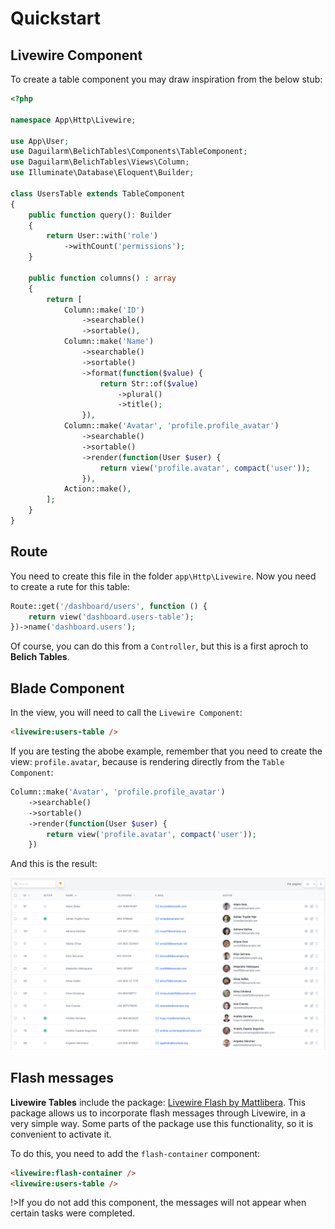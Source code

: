 # Quickstart

## Livewire Component

To create a table component you may draw inspiration from the below stub:

```php 
<?php

namespace App\Http\Livewire;

use App\User;
use Daguilarm\BelichTables\Components\TableComponent;
use Daguilarm\BelichTables\Views\Column;
use Illuminate\Database\Eloquent\Builder;

class UsersTable extends TableComponent
{
    public function query(): Builder
    {
        return User::with('role')
            ->withCount('permissions');
    }

    public function columns() : array
    {
        return [
            Column::make('ID')
                ->searchable()
                ->sortable(),
            Column::make('Name')
                ->searchable()
                ->sortable()
                ->format(function($value) {
                    return Str::of($value)
                        ->plural()
                        ->title();
                }),
            Column::make('Avatar', 'profile.profile_avatar')
                ->searchable()
                ->sortable()
                ->render(function(User $user) {
                    return view('profile.avatar', compact('user'));
                }),
            Action::make(),
        ];
    }
}
```

## Route

You need to create this file in the folder `app\Http\Livewire`. Now you need to create a rute for this table:

```php
Route::get('/dashboard/users', function () {
    return view('dashboard.users-table');
})->name('dashboard.users');
```
Of course, you can do this from a `Controller`, but this is a first aproch to **Belich Tables**.

## Blade Component

In the view, you will need to call the `Livewire Component`:

```html
<livewire:users-table /> 
```

If you are testing the abobe example, remember that you need to create the view: `profile.avatar`, because is rendering directly from the `Table Component`:

```php 
Column::make('Avatar', 'profile.profile_avatar')
    ->searchable()
    ->sortable()
    ->render(function(User $user) {
        return view('profile.avatar', compact('user'));
    })
```

And this is the result:

![Belich Tables with Livewire](../../_media/belich-tables.png ':class=thumbnail')

## Flash messages

**Livewire Tables** include the package: [Livewire Flash by Mattlibera](https://github.com/mattlibera/livewire-flash). This package allows us to incorporate flash messages through Livewire, in a very simple way. Some parts of the package use this functionality, so it is convenient to activate it.

To do this, you need to add the `flash-container` component:

```html
<livewire:flash-container />
<livewire:users-table />
```

!>If you do not add this component, the messages will not appear when certain tasks were completed.
